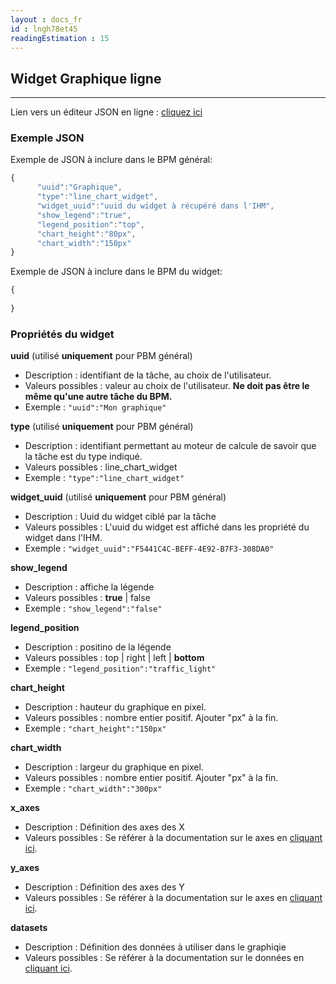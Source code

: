 ```yaml
---
layout : docs_fr
id : lngh78et45
readingEstimation : 15
---
```


## Widget Graphique ligne
------------------------

Lien vers un éditeur JSON en ligne : [cliquez ici](https://jsoneditoronline.org) 

### Exemple JSON

Exemple de JSON à inclure dans le BPM général:

```javascript
{
      "uuid":"Graphique",
      "type":"line_chart_widget",
      "widget_uuid":"uuid du widget à récupéré dans l'IHM",
      "show_legend":"true",
      "legend_position":"top",
      "chart_height":"80px",
      "chart_width":"150px"      
}
```

Exemple de JSON à inclure dans le BPM du widget:

```javascript
{      
    
}
```

### Propriétés du widget

**uuid** (utilisé **uniquement** pour PBM général) 
* Description : identifiant de la tâche, au choix de l'utilisateur.
* Valeurs possibles : valeur au choix de l'utilisateur. **Ne doit pas être le même qu'une autre tâche du BPM.**
* Exemple : ```"uuid":"Mon graphique"```

**type** (utilisé **uniquement** pour PBM général) 
* Description : identifiant permettant au moteur de calcule de savoir que la tâche est du type indiqué.
* Valeurs possibles : line_chart_widget 
* Exemple : ```"type":"line_chart_widget"```

**widget_uuid** (utilisé **uniquement** pour PBM général) 
* Description : Uuid du widget ciblé par la tâche
* Valeurs possibles : L'uuid du widget est affiché dans les propriété du widget dans l'IHM. 
* Exemple : ```"widget_uuid":"F5441C4C-BEFF-4E92-B7F3-308DA0"```

**show_legend**
* Description : affiche la légende
* Valeurs possibles : **true** \| false
* Exemple : ```"show_legend":"false"```

**legend_position**
* Description : positino de la légende
* Valeurs possibles : top \| right \| left \| **bottom**
* Exemple : ```"legend_position":"traffic_light"```

**chart_height**
* Description : hauteur du graphique en pixel.
* Valeurs possibles : nombre entier positif. Ajouter "px" à la fin.
* Exemple : ```"chart_height":"150px"```

**chart_width**
* Description : largeur du graphique en pixel.
* Valeurs possibles : nombre entier positif. Ajouter "px" à la fin.
* Exemple : ```"chart_width":"300px"```

**x_axes**
* Description : Définition des axes des X
* Valeurs possibles : Se référer à la documentation sur le axes en [cliquant ici](https://jsoneditoronline.org).

**y_axes**
* Description : Définition des axes des Y
* Valeurs possibles : Se référer à la documentation sur le axes en [cliquant ici](https://jsoneditoronline.org).

**datasets**
* Description : Définition des données à utiliser dans le graphiqie
* Valeurs possibles : Se référer à la documentation sur le données en [cliquant ici](../dc_widget_chart_data/).
